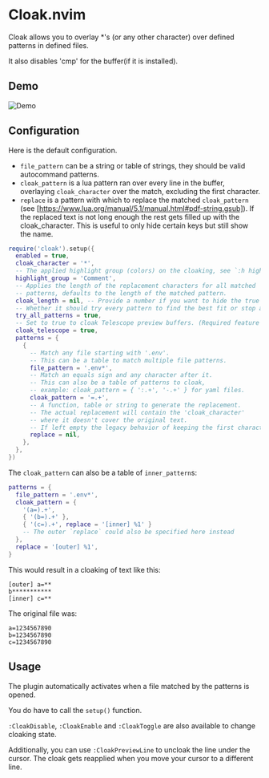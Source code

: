 # Cloak.nvim

Cloak allows you to overlay *'s (or any other character) over defined patterns in defined files.

It also disables 'cmp' for the buffer(if it is installed).

## Demo

![Demo](https://user-images.githubusercontent.com/20369598/187440609-4cfce257-a4c2-4036-8ad7-3f3bb583e994.gif)

## Configuration

Here is the default configuration.

- `file_pattern` can be a string or table of strings, they should be valid autocommand patterns.
- `cloak_pattern` is a lua pattern ran over every line in the buffer,
overlaying `cloak_character` over the match, excluding the first character.
- `replace` is a pattern with which to replace the matched `cloak_pattern`
  (see [https://www.lua.org/manual/5.1/manual.html#pdf-string.gsub]).
  If the replaced text is not long enough the rest gets filled up with the cloak_character.
  This is useful to only hide certain keys but still show the name.

```lua
require('cloak').setup({
  enabled = true,
  cloak_character = '*',
  -- The applied highlight group (colors) on the cloaking, see `:h highlight`.
  highlight_group = 'Comment',
  -- Applies the length of the replacement characters for all matched
  -- patterns, defaults to the length of the matched pattern.
  cloak_length = nil, -- Provide a number if you want to hide the true length of the value.
  -- Whether it should try every pattern to find the best fit or stop after the first.
  try_all_patterns = true,
  -- Set to true to cloak Telescope preview buffers. (Required feature not in 0.1.x)
  cloak_telescope = true,
  patterns = {
    {
      -- Match any file starting with '.env'.
      -- This can be a table to match multiple file patterns.
      file_pattern = '.env*',
      -- Match an equals sign and any character after it.
      -- This can also be a table of patterns to cloak,
      -- example: cloak_pattern = { ':.+', '-.+' } for yaml files.
      cloak_pattern = '=.+',
      -- A function, table or string to generate the replacement.
      -- The actual replacement will contain the 'cloak_character'
      -- where it doesn't cover the original text.
      -- If left empty the legacy behavior of keeping the first character is retained.
      replace = nil,
    },
  },
})
```

The `cloak_pattern` can also be a table of `inner_pattern`s:
```lua
patterns = {
  file_pattern = '.env*',
  cloak_pattern = {
    '(a=).+',
    { '(b=).+' },
    { '(c=).+', replace = '[inner] %1' }
    -- The outer `replace` could also be specified here instead
  },
  replace = '[outer] %1',
}
```
This would result in a cloaking of text like this:
```env
[outer] a=**
b***********
[inner] c=**
```
The original file was:
```env
a=1234567890
b=1234567890
c=1234567890
```

## Usage

The plugin automatically activates when a file matched by the patterns is opened.

You do have to call the `setup()` function.

`:CloakDisable`, `:CloakEnable` and `:CloakToggle` are also available to change cloaking state.

Additionally, you can use `:CloakPreviewLine` to uncloak the line under the cursor.
The cloak gets reapplied when you move your cursor to a different line.
